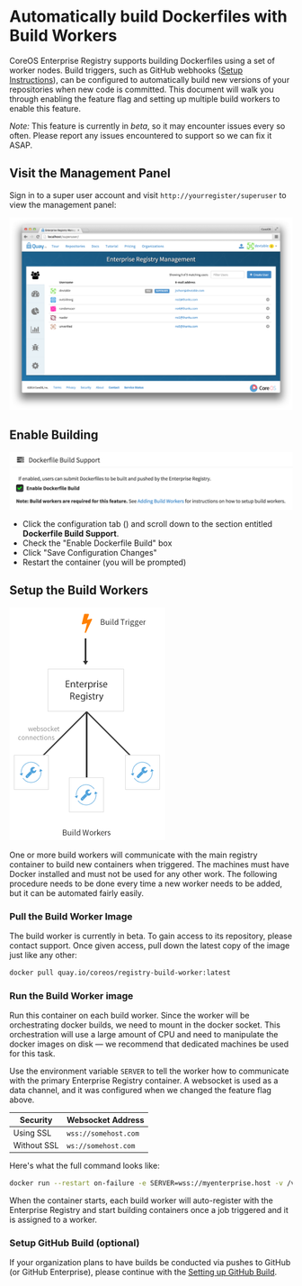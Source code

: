 # Automatically build Dockerfiles with Build Workers

CoreOS Enterprise Registry supports building Dockerfiles using a set of worker nodes. Build triggers, such as GitHub webhooks ([Setup Instructions](github-build.md)), can be configured to automatically build new versions of your repositories when new code is committed. This document will walk you through enabling the feature flag and setting up multiple build workers to enable this feature.

*Note:* This feature is currently in *beta*, so it may encounter issues every so often. Please report
any issues encountered to support so we can fix it ASAP.

## Visit the Management Panel

Sign in to a super user account and visit `http://yourregister/superuser` to view the management panel:

<img src="img/superuser.png" class="img-center" alt="Enterprise Registry Management Panel"/>

## Enable Building

<img src="img/enable-build.png" class="img-center" alt="Enable Dockerfile Build"/>

- Click the configuration tab (<span class="fa fa-gear"></span>) and scroll down to the section entitled <strong> Dockerfile Build Support</strong>.
- Check the "Enable Dockerfile Build" box
- Click "Save Configuration Changes"
- Restart the container (you will be prompted)

## Setup the Build Workers

<img src="img/workers.png" class="img-center" alt="Enterprise Registry Build Workers"/>

One or more build workers will communicate with the main registry container to build new containers when triggered. The machines must have Docker installed and must not be used for any other work. The following procedure needs to be done every time a new worker needs to be
added, but it can be automated fairly easily.

### Pull the Build Worker Image

The build worker is currently in beta. To gain access to its repository, please contact support.
Once given access, pull down the latest copy of the image just like any other:

```sh
docker pull quay.io/coreos/registry-build-worker:latest
```

### Run the Build Worker image

Run this container on each build worker. Since the worker will be orchestrating docker builds, we need to mount in the docker socket. This orchestration will use a large amount of CPU and need to manipulate the docker images on disk &mdash; we recommend that dedicated machines be used for this task.

Use the environment variable `SERVER` to tell the worker how to communicate with the primary Enterprise Registry container. A websocket is used as a data channel, and it was configured when we changed the feature flag above.

| Security | Websocket Address |
|----------|-------------------|
| Using SSL | ```wss://somehost.com``` |
| Without SSL | ```ws://somehost.com``` |

Here's what the full command looks like:

```sh
docker run --restart on-failure -e SERVER=wss://myenterprise.host -v /var/run/docker.sock:/var/run/docker.sock quay.io/coreos/registry-build-worker:latest
```

When the container starts, each build worker will auto-register with the Enterprise Registry and start building containers once a job triggered and it is assigned to a worker.

### Setup GitHub Build (optional)

If your organization plans to have builds be conducted via pushes to GitHub (or GitHub Enterprise), please continue
with the <a href="github-build.md">Setting up GitHub Build</a>.

